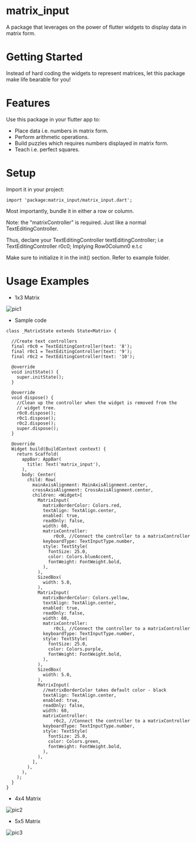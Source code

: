 # matrix_input

A package that leverages on the power of flutter widgets to display data in matrix form.

# Getting Started

Instead of hard coding the widgets to represent matrices, let this package make life bearable for you!

# Features

Use this package in your flutter app to:

* Place data i.e. numbers in matrix form.
* Perform arithmetic operations.
* Build puzzles which requires numbers displayed in matrix form.
* Teach i.e. perfect squares.

# Setup

Import it in your project:

```dart: 
import 'package:matrix_input/matrix_input.dart';
```

Most importantly, bundle it in either a row or column.

Note: the "matrixController" is required. Just like a normal TextEditingController.

Thus, declare your TextEditingController textEditingController; i.e TextEditingController r0c0;
Implying Row0Column0 e.t.c

Make sure to initialize it in the init() section. Refer to example folder.

# Usage Examples

- 1x3 Matrix

![pic1](https://user-images.githubusercontent.com/19472506/120332238-382b3b00-c2f7-11eb-84db-ea2063fc5b29.png)

- Sample code

```dart:
class _MatrixState extends State<Matrix> {

  //Create text controllers
  final r0c0 = TextEditingController(text: '8');
  final r0c1 = TextEditingController(text: '9');
  final r0c2 = TextEditingController(text: '10');

  @override
  void initState() {
    super.initState();
  }

  @override
  void dispose() {
    //Clean up the controller when the widget is removed from the
    // widget tree.
    r0c0.dispose();
    r0c1.dispose();
    r0c2.dispose();
    super.dispose();
  }

  @override
  Widget build(BuildContext context) {
    return Scaffold(
      appBar: AppBar(
        title: Text('matrix_input'),
      ),
      body: Center(
        child: Row(
          mainAxisAlignment: MainAxisAlignment.center,
          crossAxisAlignment: CrossAxisAlignment.center,
          children: <Widget>[
            MatrixInput(
              matrixBorderColor: Colors.red,
              textAlign: TextAlign.center,
              enabled: true,
              readOnly: false,
              width: 60,
              matrixController:
                  r0c0, //Connect the controller to a matrixController
              keyboardType: TextInputType.number,
              style: TextStyle(
                fontSize: 25.0,
                color: Colors.blueAccent,
                fontWeight: FontWeight.bold,
              ),
            ),
            SizedBox(
              width: 5.0,
            ),
            MatrixInput(
              matrixBorderColor: Colors.yellow,
              textAlign: TextAlign.center,
              enabled: true,
              readOnly: false,
              width: 60,
              matrixController:
                  r0c1, //Connect the controller to a matrixController
              keyboardType: TextInputType.number,
              style: TextStyle(
                fontSize: 25.0,
                color: Colors.purple,
                fontWeight: FontWeight.bold,
              ),
            ),
            SizedBox(
              width: 5.0,
            ),
            MatrixInput(
              //matrixBorderColor takes default color - black
              textAlign: TextAlign.center,
              enabled: true,
              readOnly: false,
              width: 60,
              matrixController:
                  r0c2, //Connect the controller to a matrixController
              keyboardType: TextInputType.number,
              style: TextStyle(
                fontSize: 25.0,
                color: Colors.green,
                fontWeight: FontWeight.bold,
              ),
            ),
          ],
        ),
      ),
    );
  }
}
```

- 4x4 Matrix

![pic2](https://user-images.githubusercontent.com/19472506/120332263-3d888580-c2f7-11eb-8348-37d4877d8d85.png)


- 5x5 Matrix

![pic3](https://user-images.githubusercontent.com/19472506/120332276-40837600-c2f7-11eb-8caa-729db20dc26e.png)

